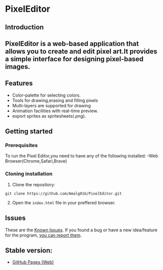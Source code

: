 # PixelEditor

## Introduction

PixelEditor is a web-based application that allows you to create and edit pixel art.It provides a simple interface for designing pixel-based images.
---
## Features 
* Color-palette for selecting colors.
* Tools for drawing,erasing and filling pixels
* Multi-layers are supported for drawing
* Animation facilities with real-time preview.
* export sprites as spritesheets(.png).

## Getting started

### Prerequisites

To run the Pixel Editor,you need to have any of the following installed:
-Web Browser(Chrome,Safari,Brave)

### Cloning installation

1. Clone the repository:

```shell
git clone https://github.com/Amalg016/PixelEditor.git
```

2. Open the `index.html` file in your preffered browser.

## Issues
These are the [Known Issues](https://github.com/Amalg016/PixelEditor/issues).
If you found a bug or have a new idea/feature for the program,
[you can report them](https://github.com/Amalg016/PixelEditor/issues/new).

## Stable version:
- [GitHub Pages (Web)](https://amalg016.github.io/PixelEditor/)
